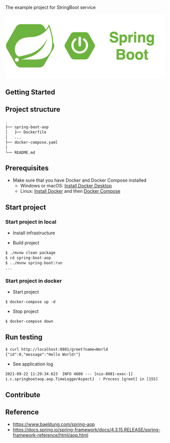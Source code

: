 The example project for StringBoot service

<div align="center">
    <img src="./assets/images/spring_boot_icon.png"/>
</div>

## Getting Started

## Project structure
```
.
├── spring-boot-aop
│   ├── Dockerfile
│   ...
├── docker-compose.yaml
|
└── README.md
```

## Prerequisites
- Make sure that you have Docker and Docker Compose installed
  - Windows or macOS:
    [Install Docker Desktop](https://www.docker.com/get-started)
  - Linux: [Install Docker](https://www.docker.com/get-started) and then
    [Docker Compose](https://github.com/docker/compose)

## Start project
### Start project in local

- Install infrastructure

- Build project
```shell script
$ ./mvnw clean package
$ cd spring-boot-aop
$ ../mvnw spring-boot:run
...
```

### Start project in docker 

- Start project
```shell script
$ docker-compose up -d
```

- Stop project
```shell script
$ docker-compose down
```

## Run testing

```shell script
$ curl http://localhost:8081/greet?name=World
{"id":0,"message":"Hello World!"}
```

- See application log
```text
2021-09-22 11:29:34.623  INFO 4680 --- [nio-8081-exec-1] i.c.springbootaop.aop.TimeLoggerAspectJ  : Process [greet] in [155]
```

## Contribute

## Reference

- https://www.baeldung.com/spring-aop
- https://docs.spring.io/spring-framework/docs/4.3.15.RELEASE/spring-framework-reference/html/aop.html